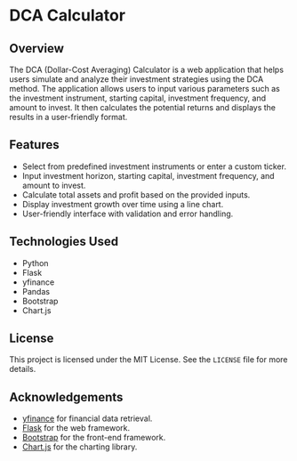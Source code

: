 # DCA Calculator

## Overview

The DCA (Dollar-Cost Averaging) Calculator is a web application that helps users simulate and analyze their investment strategies using the DCA method. The application allows users to input various parameters such as the investment instrument, starting capital, investment frequency, and amount to invest. It then calculates the potential returns and displays the results in a user-friendly format.

## Features

- Select from predefined investment instruments or enter a custom ticker.
- Input investment horizon, starting capital, investment frequency, and amount to invest.
- Calculate total assets and profit based on the provided inputs.
- Display investment growth over time using a line chart.
- User-friendly interface with validation and error handling.

## Technologies Used

- Python
- Flask
- yfinance
- Pandas
- Bootstrap
- Chart.js

## License

This project is licensed under the MIT License. See the `LICENSE` file for more details.

## Acknowledgements

- [yfinance](https://github.com/ranaroussi/yfinance) for financial data retrieval.
- [Flask](https://flask.palletsprojects.com/) for the web framework.
- [Bootstrap](https://getbootstrap.com/) for the front-end framework.
- [Chart.js](https://www.chartjs.org/) for the charting library.
